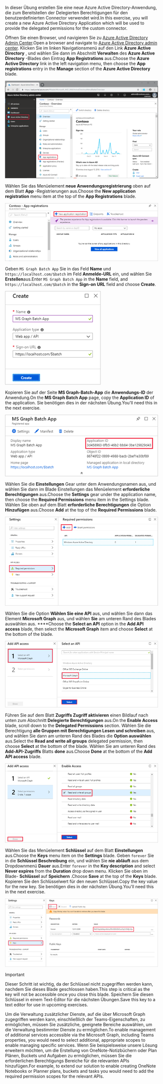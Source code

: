 <!-- markdownlint-disable MD002 MD041 -->

<span data-ttu-id="aa4f7-101">In dieser Übung erstellen Sie eine neue Azure Active Directory-Anwendung, die zum Bereitstellen der Delegierten Berechtigungen für den benutzerdefinierten Connector verwendet wird.</span><span class="sxs-lookup"><span data-stu-id="aa4f7-101">In this exercise, you will create a new Azure Active Directory Application which will be used to provide the delegated permissions for the custom connector.</span></span>

<span data-ttu-id="aa4f7-102">Öffnen Sie einen Browser, und navigieren Sie zu [Azure Active Directory Admin Center](https://aad.portal.azure.com).</span><span class="sxs-lookup"><span data-stu-id="aa4f7-102">Open a browser and navigate to [Azure Active Directory admin center](https://aad.portal.azure.com).</span></span> <span data-ttu-id="aa4f7-103">Klicken Sie im linken Navigationsmenü auf den Link **Azure Active Directory** , und wählen Sie dann im Abschnitt **Verwalten** des **Azure Active Directory** -Blades den Eintrag **App Registrations** aus.</span><span class="sxs-lookup"><span data-stu-id="aa4f7-103">Choose the **Azure Active Directory** link in the left navigation menu, then choose the **App registrations** entry in the **Manage** section of the **Azure Active Directory** blade.</span></span>

![Ein Screenshot des Azure Active Directory-Blades im Azure Active Directory Admin Center](./images/app-reg1.png)

<span data-ttu-id="aa4f7-105">Wählen Sie das Menüelement **neue Anwendungsregistrierung** oben auf dem Blatt **App** -Registrierungen aus.</span><span class="sxs-lookup"><span data-stu-id="aa4f7-105">Choose the **New application registration** menu item at the top of the **App Registrations** blade.</span></span>

![Ein Screenshot des Blades "App-Registrierungen" im Azure Active Directory Admin Center](./images/app-reg2.png)

<span data-ttu-id="aa4f7-107">Geben `MS Graph Batch App` Sie in das Feld **Name** und `https://localhost.com/$batch` im Feld **Anmelde-URL** ein, und wählen Sie **Erstellen**aus.</span><span class="sxs-lookup"><span data-stu-id="aa4f7-107">Enter `MS Graph Batch App` in the **Name** field, and `https://localhost.com/$batch` in the **Sign-on URL** field and choose **Create**.</span></span>

![Ein Screenshot des Formulars erstellen für eine neue APP-Registrierung im Azure Active Directory Admin Center](./images/app-reg3.png)

<span data-ttu-id="aa4f7-109">Kopieren Sie auf der Seite **MS Graph-Batch-App** die **Anwendungs-ID** der Anwendung.</span><span class="sxs-lookup"><span data-stu-id="aa4f7-109">On the **MS Graph Batch App** page, copy the **Application ID** of the application.</span></span> <span data-ttu-id="aa4f7-110">Sie benötigen dies in der nächsten Übung.</span><span class="sxs-lookup"><span data-stu-id="aa4f7-110">You'll need this in the next exercise.</span></span>

![Screenshot der registrierten Anwendungsseite](./images/app-reg4.png)

<span data-ttu-id="aa4f7-112">Wählen Sie die **Einstellungen** Gear unter dem Anwendungsnamen aus, und wählen Sie dann im Blade Einstellungen das Menüelement **erforderliche Berechtigungen** aus.</span><span class="sxs-lookup"><span data-stu-id="aa4f7-112">Choose the **Settings** gear under the application name, then choose the **Required Permissions** menu item in the Settings blade.</span></span> <span data-ttu-id="aa4f7-113">Wählen Sie oben auf dem Blatt **erforderliche Berechtigungen** die Option **Hinzufügen** aus.</span><span class="sxs-lookup"><span data-stu-id="aa4f7-113">Choose **Add** at the top of the **Required Permissions** blade.</span></span>

![Screenshot des erforderlichen Berechtigungs Blatts](./images/app-perms1.png)

<span data-ttu-id="aa4f7-115">Wählen Sie die Option **Wählen Sie eine API** aus, und wählen Sie dann das Element **Microsoft Graph** aus, und wählen **Sie** am unteren Rand des Blades auswählen aus. \*\*\*\*</span><span class="sxs-lookup"><span data-stu-id="aa4f7-115">Choose the **Select an API** option in the **Add API access** blade, then select the **Microsoft Graph** item and choose **Select** at the bottom of the blade.</span></span>

![Screenshot des Auswahl-API-Blatts](./images/app-perms2.png)

<span data-ttu-id="aa4f7-117">Führen Sie auf dem Blatt **Zugriffs Zugriff aktivieren** einen Bildlauf nach unten zum Abschnitt **Delegierte Berechtigungen** aus.</span><span class="sxs-lookup"><span data-stu-id="aa4f7-117">On the **Enable Access** blade, scroll down to the **Delegated Permissions** section.</span></span> <span data-ttu-id="aa4f7-118">Wählen Sie die Berechtigung **alle Gruppen mit Berechtigungen Lesen und schreiben** aus, und wählen Sie dann am unteren Rand des Blades die **Option auswählen** aus.</span><span class="sxs-lookup"><span data-stu-id="aa4f7-118">Select the **Read and write all groups** delegated permission, then choose **Select** at the bottom of the blade.</span></span> <span data-ttu-id="aa4f7-119">Wählen Sie am unteren Rand des **Add-API-Zugriffs** Blatts **done** aus.</span><span class="sxs-lookup"><span data-stu-id="aa4f7-119">Choose **Done** at the bottom of the **Add API access** blade.</span></span>

 ![Screenshot des Zugriffs Blatts "aktivieren"](./images/app-perms3.png)

<span data-ttu-id="aa4f7-121">Wählen Sie das Menüelement **Schlüssel** auf dem Blatt **Einstellungen** aus.</span><span class="sxs-lookup"><span data-stu-id="aa4f7-121">Choose the **Keys** menu item on the **Settings** blade.</span></span> <span data-ttu-id="aa4f7-122">Geben `forever` Sie in die **Schlüssel Beschreibung** ein, und wählen Sie **nie abläuft** aus dem Dropdownmenü **Dauer** aus.</span><span class="sxs-lookup"><span data-stu-id="aa4f7-122">Enter `forever` in the **Key description** and select **Never expires** from the **Duration** drop down menu.</span></span> <span data-ttu-id="aa4f7-123">Klicken Sie oben im Blade- **Schlüssel** auf **Speichern** .</span><span class="sxs-lookup"><span data-stu-id="aa4f7-123">Choose **Save** at the top of the **Keys** blade.</span></span> <span data-ttu-id="aa4f7-124">Kopieren Sie den Schlüsselwert für den neuen Schlüssel.</span><span class="sxs-lookup"><span data-stu-id="aa4f7-124">Copy the key value for the new key.</span></span> <span data-ttu-id="aa4f7-125">Sie benötigen dies in der nächsten Übung.</span><span class="sxs-lookup"><span data-stu-id="aa4f7-125">You'll need this in the next exercise.</span></span>

![Ein Screenshot des Keys-Blades](./images/app-key1.png)

> [!IMPORTANT]
> <span data-ttu-id="aa4f7-127">Dieser Schritt ist wichtig, da der Schlüssel nicht zugegriffen werden kann, nachdem Sie dieses Blade geschlossen haben.</span><span class="sxs-lookup"><span data-stu-id="aa4f7-127">This step is critical as the key will not be accessible once you close this blade.</span></span> <span data-ttu-id="aa4f7-128">Speichern Sie diesen Schlüssel in einem Text-Editor für die nächsten Übungen.</span><span class="sxs-lookup"><span data-stu-id="aa4f7-128">Save this key to a text editor for use in upcoming exercises.</span></span>

<span data-ttu-id="aa4f7-129">Um die Verwaltung zusätzlicher Dienste, auf die über Microsoft Graph zugegriffen werden kann, einschließlich der Teams-Eigenschaften, zu ermöglichen, müssen Sie zusätzliche, geeignete Bereiche auswählen, um die Verwaltung bestimmter Dienste zu ermöglichen.</span><span class="sxs-lookup"><span data-stu-id="aa4f7-129">To enable management of additional services accessible via the Microsoft Graph, including Teams properties, you would need to select additional, appropriate scopes to enable managing specific services.</span></span> <span data-ttu-id="aa4f7-130">Wenn Sie beispielsweise unsere Lösung erweitern möchten, um die Erstellung von OneNote-Notizbüchern oder Plan Plänen, Buckets und Aufgaben zu ermöglichen, müssen Sie die erforderlichen Berechtigungs Bereiche für die relevanten APIs hinzufügen.</span><span class="sxs-lookup"><span data-stu-id="aa4f7-130">For example, to extend our solution to enable creating OneNote Notebooks or Planner plans, buckets and tasks you would need to add the required permission scopes for the relevant APIs.</span></span>